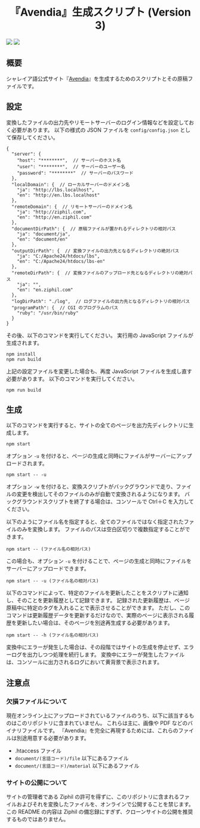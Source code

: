 <div align="center">
<h1>『Avendia』生成スクリプト (Version 3)</h1>
</div>

![](https://img.shields.io/github/commit-activity/y/Ziphil/AvendiaTertia?label=commits)
![](https://img.shields.io/github/search/Ziphil/AvendiaTertia/path%3A*.zmll?label=pages)


## 概要
シャレイア語公式サイト『[Avendia](http://ziphil.com/)』を生成するためのスクリプトとその原稿ファイルです。

## 設定
変換したファイルの出力先やリモートサーバーのログイン情報などを設定しておく必要があります。
以下の様式の JSON ファイルを `config/config.json` として保存してください。
```jsonc
{
  "server": {
    "host": "********",  // サーバーのホスト名
    "user": "********",  // サーバーのユーザー名
    "password": "********"  // サーバーのパスワード
  },
  "localDomain": {  // ローカルサーバーのドメイン名
    "ja": "http://lbs.localhost",
    "en": "http://en.lbs.localhost"
  },
  "remoteDomain": {  // リモートサーバーのドメイン名
    "ja": "http://ziphil.com",
    "en": "http://en.ziphil.com"
  },
  "documentDirPath": {  // 原稿ファイルが置かれるディレクトリの相対パス
    "ja": "document/ja",
    "en": "document/en"
  },
  "outputDirPath": {  // 変換ファイルの出力先となるディレクトリの絶対パス
    "ja": "C:/Apache24/htdocs/lbs",
    "en": "C:/Apache24/htdocs/lbs-en"
  },
  "remoteDirPath": {  // 変換ファイルのアップロード先となるディレクトリの絶対パス
    "ja": "",
    "en": "en.ziphil.com"
  },
  "logDirPath": "./log",  // ログファイルの出力先となるディレクトリの相対パス
  "programPath": {  // CGI のプログラムのパス
    "ruby": "/usr/bin/ruby"
  }
}
```

その後、以下のコマンドを実行してください。
実行用の JavaScript ファイルが生成されます。
```
npm install
npm run build
```

上記の設定ファイルを変更した場合も、再度 JavaScript ファイルを生成し直す必要があります。
以下のコマンドを実行してください。
```
npm run build
```

## 生成
以下のコマンドを実行すると、サイトの全てのページを出力先ディレクトリに生成します。
```
npm start
```
オプション `-u` を付けると、ページの生成と同時にファイルがサーバーにアップロードされます。
```
npm start -- -u
```
オプション `-w` を付けると、変換スクリプトがバックグラウンドで走り、ファイルの変更を検出してそのファイルのみが自動で変換されるようになります。
バックグラウンドスクリプトを終了する場合は、コンソールで Ctrl＋C を入力してください。

以下のようにファイル名を指定すると、全てのファイルではなく指定されたファイルのみを変換します。
ファイルのパスは空白区切りで複数指定することができます。
```
npm start -- (ファイル名の相対パス)
```
この場合も、オプション `-u` を付けることで、ページの生成と同時にファイルをサーバーにアップロードできます。
```
npm start -- -u (ファイル名の相対パス)
```

以下のコマンドによって、特定のファイルを更新したことをスクリプトに通知し、そのことを更新履歴として記録できます。
記録された更新履歴は、ページ原稿中に特定のタグを入れることで表示させることができます。
ただし、このコマンドは更新履歴データを更新するだけなので、実際のページに表示される履歴を更新したい場合は、そのページを別途再生成する必要があります。
```
npm start -- -h (ファイル名の相対パス)
```

変換中にエラーが発生した場合は、その段階ではサイトの生成を停止せず、エラーログを出力しつつ処理を続行します。
変換中にエラーが発生したファイルは、コンソールに出力されるログにおいて黄背景で表示されます。

## 注意点

### 欠損ファイルについて
現在オンライン上にアップロードされているファイルのうち、以下に該当するものはこのリポジトリに含まれていません。
これらは主に、画像や PDF などのバイナリファイルです。
『Avendia』を完全に再現するためには、これらのファイルは別途用意する必要があります。

- .htaccess ファイル
- `document/(言語コード)/file` 以下にあるファイル
- `document/(言語コード)/material` 以下にあるファイル

### サイトの公開について
サイトの管理者である Ziphil の許可を得ずに、このリポジトリに含まれるファイルおよびそれを変換したファイルを、オンラインで公開することを禁じます。
この README の内容は Ziphil の備忘録にすぎず、クローンサイトの公開を推奨するものではありません。